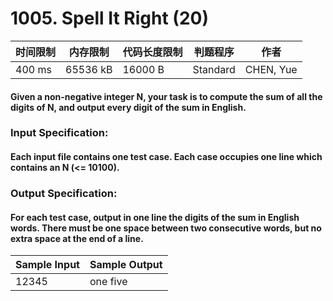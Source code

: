 # 1005. Spell It Right (20)

<table>
<thead>
<th>时间限制</th><th>内存限制</th><th>代码长度限制</th><th>判题程序</th><th>作者</th>
</thead>
<tbody>
<tr><td>400 ms</td><td>65536 kB</td><td>16000 B</td><td>Standard</td><td>CHEN, Yue</td></tr></tbody>
</table>

#### Given a non-negative integer N, your task is to compute the sum of all the digits of N, and output every digit of the sum in English.

### Input Specification:

#### Each input file contains one test case. Each case occupies one line which contains an N (<= 10100).

### Output Specification:

#### For each test case, output in one line the digits of the sum in English words. There must be one space between two consecutive words, but no extra space at the end of a line.

<table>
<thead>
<th>Sample Input</th><th>Sample Output</th>
</thead>
<tbody>
<tr><td>12345</td><td>one five</td></tr></tbody>
</table>